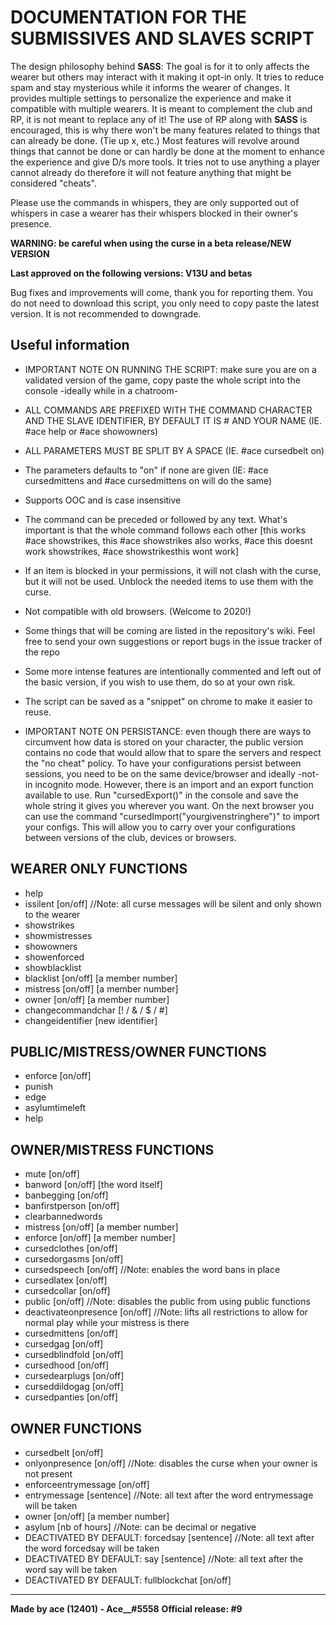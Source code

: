 # DOCUMENTATION FOR THE SUBMISSIVES AND SLAVES SCRIPT

The design philosophy behind **SASS**: The goal is for it to only affects the wearer but others may interact with it making it opt-in only. It tries to reduce spam and stay mysterious while it informs the wearer of changes. It provides multiple settings to personalize the experience and make it compatible with multiple wearers. It is meant to complement the club and RP, it is not meant to replace any of it! The use of RP along with **SASS** is encouraged, this is why there won't be many features related to things that can already be done. (Tie up x, etc.) Most features will revolve around things that cannot be done or can hardly be done at the moment to enhance the experience and give D/s more tools. It tries not to use anything a player cannot already do therefore it will not feature anything that might be considered "cheats".

Please use the commands in whispers, they are only supported out of whispers in case a wearer has their whispers blocked in their owner's presence.

**WARNING: be careful when using the curse in a beta release/NEW VERSION**

**Last approved on the following versions: V13U and betas**

Bug fixes and improvements will come, thank you for reporting them. You do not need to download this script, you only need to copy paste the latest version. It is not recommended to downgrade.

## Useful information
- IMPORTANT NOTE ON RUNNING THE SCRIPT: make sure you are on a validated version of the game, copy paste the whole script into the console -ideally while in a chatroom-

- ALL COMMANDS ARE PREFIXED WITH THE COMMAND CHARACTER AND THE SLAVE IDENTIFIER, BY DEFAULT IT IS # AND YOUR NAME (IE. #ace help or #ace showowners)
- ALL PARAMETERS MUST BE SPLIT BY A SPACE (IE. #ace cursedbelt on)
- The parameters defaults to "on" if none are given (IE: #ace cursedmittens and #ace cursedmittens on will do the same)
- Supports OOC and is case insensitive
- The command can be preceded or followed by any text. What's important is that the whole command follows each other [this works #ace showstrikes, this #ace showstrikes also works, #ace this doesnt work showstrikes, #ace showstrikesthis wont work]
- If an item is blocked in your permissions, it will not clash with the curse, but it will not be used. Unblock the needed items to use them with the curse.
- Not compatible with old browsers. (Welcome to 2020!)
- Some things that will be coming are listed in the repository's wiki. Feel free to send your own suggestions or report bugs in the issue tracker of the repo
- Some more intense features are intentionally commented and left out of the basic version, if you wish to use them, do so at your own risk.
- The script can be saved as a "snippet" on chrome to make it easier to reuse.

- IMPORTANT NOTE ON PERSISTANCE: even though there are ways to circumvent how data is stored on your character, the public version contains no code that would allow that to spare the servers and respect the "no cheat" policy. To have your configurations persist between sessions, you need to be on the same device/browser and ideally -not- in incognito mode. However, there is an import and an export function available to use. Run "cursedExport()" in the console and save the whole string it gives you wherever you want. On the next browser you can use the command "cursedImport("yourgivenstringhere")" to import your configs. This will allow you to carry over your configurations between versions of the club, devices or browsers.

## WEARER ONLY FUNCTIONS
- help
- issilent [on/off] //Note: all curse messages will be silent and only shown to the wearer
- showstrikes
- showmistresses
- showowners
- showenforced
- showblacklist
- blacklist [on/off] [a member number]
- mistress [on/off] [a member number]
- owner [on/off] [a member number]
- changecommandchar [! / & / $ / #]
- changeidentifier [new identifier]

## PUBLIC/MISTRESS/OWNER FUNCTIONS
- enforce [on/off]
- punish
- edge
- asylumtimeleft
- help

## OWNER/MISTRESS FUNCTIONS
- mute [on/off]
- banword [on/off] [the word itself]
- banbegging [on/off]
- banfirstperson [on/off]
- clearbannedwords
- mistress [on/off] [a member number]
- enforce [on/off] [a member number]
- cursedclothes [on/off]
- cursedorgasms [on/off]
- cursedspeech [on/off] //Note: enables the word bans in place
- cursedlatex [on/off]
- cursedcollar [on/off]
- public [on/off] //Note: disables the public from using public functions
- deactivateonpresence [on/off] //Note: lifts all restrictions to allow for normal play while your mistress is there
- cursedmittens [on/off]
- cursedgag [on/off]
- cursedblindfold [on/off]
- cursedhood [on/off]
- cursedearplugs [on/off]
- curseddildogag [on/off]
- cursedpanties [on/off] 

## OWNER FUNCTIONS
- cursedbelt [on/off]
- onlyonpresence [on/off] //Note: disables the curse when your owner is not present
- enforceentrymessage [on/off]
- entrymessage [sentence] //Note: all text after the word entrymessage will be taken
- owner [on/off] [a member number]
- asylum [nb of hours] //Note: can be decimal or negative
- DEACTIVATED BY DEFAULT: forcedsay [sentence] //Note: all text after the word forcedsay will be taken
- DEACTIVATED BY DEFAULT: say [sentence] //Note: all text after the word say will be taken
- DEACTIVATED BY DEFAULT: fullblockchat [on/off]



-----------------------------------------------
**Made by ace (12401) - Ace__#5558**
**Official release: #9**
